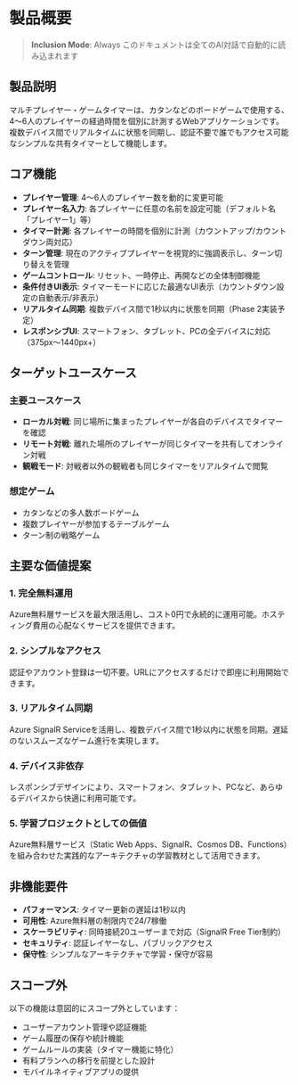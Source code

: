 # 製品概要

> **Inclusion Mode**: Always
> このドキュメントは全てのAI対話で自動的に読み込まれます

## 製品説明

マルチプレイヤー・ゲームタイマーは、カタンなどのボードゲームで使用する、4〜6人のプレイヤーの経過時間を個別に計測するWebアプリケーションです。複数デバイス間でリアルタイムに状態を同期し、認証不要で誰でもアクセス可能なシンプルな共有タイマーとして機能します。

## コア機能

- **プレイヤー管理**: 4〜6人のプレイヤー数を動的に変更可能
- **プレイヤー名入力**: 各プレイヤーに任意の名前を設定可能（デフォルト名「プレイヤー1」等）
- **タイマー計測**: 各プレイヤーの時間を個別に計測（カウントアップ/カウントダウン両対応）
- **ターン管理**: 現在のアクティブプレイヤーを視覚的に強調表示し、ターン切り替えを管理
- **ゲームコントロール**: リセット、一時停止、再開などの全体制御機能
- **条件付きUI表示**: タイマーモードに応じた最適なUI表示（カウントダウン設定の自動表示/非表示）
- **リアルタイム同期**: 複数デバイス間で1秒以内に状態を同期（Phase 2実装予定）
- **レスポンシブUI**: スマートフォン、タブレット、PCの全デバイスに対応（375px〜1440px+）

## ターゲットユースケース

### 主要ユースケース
- **ローカル対戦**: 同じ場所に集まったプレイヤーが各自のデバイスでタイマーを確認
- **リモート対戦**: 離れた場所のプレイヤーが同じタイマーを共有してオンライン対戦
- **観戦モード**: 対戦者以外の観戦者も同じタイマーをリアルタイムで閲覧

### 想定ゲーム
- カタンなどの多人数ボードゲーム
- 複数プレイヤーが参加するテーブルゲーム
- ターン制の戦略ゲーム

## 主要な価値提案

### 1. 完全無料運用
Azure無料層サービスを最大限活用し、コスト0円で永続的に運用可能。ホスティング費用の心配なくサービスを提供できます。

### 2. シンプルなアクセス
認証やアカウント登録は一切不要。URLにアクセスするだけで即座に利用開始できます。

### 3. リアルタイム同期
Azure SignalR Serviceを活用し、複数デバイス間で1秒以内に状態を同期。遅延のないスムーズなゲーム進行を実現します。

### 4. デバイス非依存
レスポンシブデザインにより、スマートフォン、タブレット、PCなど、あらゆるデバイスから快適に利用可能です。

### 5. 学習プロジェクトとしての価値
Azure無料層サービス（Static Web Apps、SignalR、Cosmos DB、Functions）を組み合わせた実践的なアーキテクチャの学習教材として活用できます。

## 非機能要件

- **パフォーマンス**: タイマー更新の遅延は1秒以内
- **可用性**: Azure無料層の制限内で24/7稼働
- **スケーラビリティ**: 同時接続20ユーザーまで対応（SignalR Free Tier制約）
- **セキュリティ**: 認証レイヤーなし、パブリックアクセス
- **保守性**: シンプルなアーキテクチャで学習・保守が容易

## スコープ外

以下の機能は意図的にスコープ外としています：

- ユーザーアカウント管理や認証機能
- ゲーム履歴の保存や統計機能
- ゲームルールの実装（タイマー機能に特化）
- 有料プランへの移行を前提とした設計
- モバイルネイティブアプリの提供
